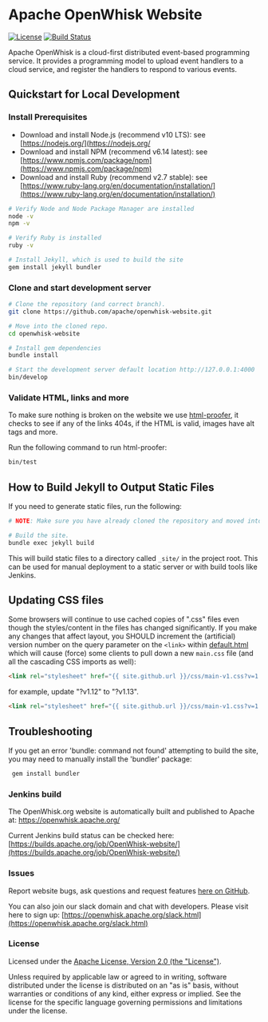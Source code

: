 <!--
#
# Licensed to the Apache Software Foundation (ASF) under one or more
# contributor license agreements.  See the NOTICE file distributed with
# this work for additional information regarding copyright ownership.
# The ASF licenses this file to You under the Apache License, Version 2.0
# (the "License"); you may not use this file except in compliance with
# the License.  You may obtain a copy of the License at
#
#     http://www.apache.org/licenses/LICENSE-2.0
#
# Unless required by applicable law or agreed to in writing, software
# distributed under the License is distributed on an "AS IS" BASIS,
# WITHOUT WARRANTIES OR CONDITIONS OF ANY KIND, either express or implied.
# See the License for the specific language governing permissions and
# limitations under the License.
#
-->

# Apache OpenWhisk Website

[![License](https://img.shields.io/badge/license-Apache--2.0-blue.svg)](http://www.apache.org/licenses/LICENSE-2.0) [![Build Status](https://travis-ci.org/apache/openwhisk-website.svg?branch=master)](https://travis-ci.org/apache/openwhisk-website)

Apache OpenWhisk is a cloud-first distributed event-based programming service. It provides a programming model to upload event handlers to a cloud service, and register the handlers to respond to various events.

## Quickstart for Local Development

### Install Prerequisites

- Download and install Node.js (recommend v10 LTS): see [https://nodejs.org/](https://nodejs.org/
- Download and install NPM (recommend v6.14 latest): see [https://www.npmjs.com/package/npm](https://www.npmjs.com/package/npm)
- Download and install Ruby (recommend v2.7 stable): see [https://www.ruby-lang.org/en/documentation/installation/](https://www.ruby-lang.org/en/documentation/installation/)

```sh
# Verify Node and Node Package Manager are installed
node -v
npm -v

# Verify Ruby is installed
ruby -v

# Install Jekyll, which is used to build the site
gem install jekyll bundler
```

### Clone and start development server

```sh
# Clone the repository (and correct branch).
git clone https://github.com/apache/openwhisk-website.git

# Move into the cloned repo.
cd openwhisk-website

# Install gem dependencies
bundle install

# Start the development server default location http://127.0.0.1:4000
bin/develop
```

### Validate HTML, links and more

To make sure nothing is broken on the website we use [html-proofer](https://github.com/gjtorikian/html-proofer),
it checks to see if any of the links 404s, if the HTML is valid, images have alt tags and more.

Run the following command to run html-proofer:

```sh
bin/test
```

## How to Build Jekyll to Output Static Files

If you need to generate static files, run the following:

```sh
# NOTE: Make sure you have already cloned the repository and moved into the directory.

# Build the site.
bundle exec jekyll build
```

This will build static files to a directory called `_site/` in the project root. This can be used for manual deployment to a static server or with build tools like Jenkins.

## Updating CSS files

Some browsers will continue to use cached copies of ".css" files even though the styles/content in the files has changed significantly.  If you make any changes that affect layout, you SHOULD increment the (artificial) version number on the query parameter on the ```<link>``` within [default.html](_layouts/default.html) which will cause (force) some clients to pull down a new ```main.css``` file (and all the cascading CSS imports as well):

```html
<link rel="stylesheet" href="{{ site.github.url }}/css/main-v1.css?v=1.12">
```

for example, update "?v1.12" to "?v1.13".

```html
<link rel="stylesheet" href="{{ site.github.url }}/css/main-v1.css?v=1.13">
```

## Troubleshooting

If you get an error 'bundle: command not found' attempting to build the site, you may need to manually install the 'bundler' package:

```sh
 gem install bundler
```

### Jenkins build

The OpenWhisk.org website is automatically built and published to Apache at:
https://openwhisk.apache.org/

Current Jenkins build status can be checked here:
[https://builds.apache.org/job/OpenWhisk-website/](https://builds.apache.org/job/OpenWhisk-website/)

### Issues

Report website bugs, ask questions and request features [here on GitHub](../../issues).

You can also join our slack domain and chat with developers. Please visit here to sign up:
[https://openwhisk.apache.org/slack.html](https://openwhisk.apache.org/slack.html)

### License

Licensed under the [Apache License, Version 2.0 (the "License")](http://www.apache.org/licenses/LICENSE-2.0.html).

Unless required by applicable law or agreed to in writing, software distributed under the license is distributed on an "as is" basis, without warranties or conditions of any kind, either express or implied. See the license for the specific language governing permissions and limitations under the license.
